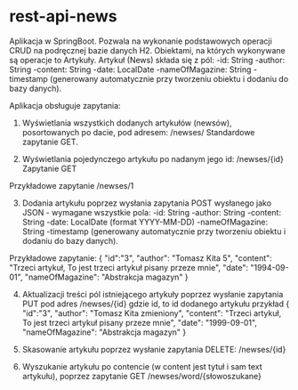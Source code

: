 # rest-api-news
Aplikacja w SpringBoot. Pozwala na wykonanie podstawowych operacji CRUD na podręcznej bazie danych H2. Obiektami, na których wykonywane są operacje to Artykuły.
Artykuł (News) składa się z pól:
-id: String
-author: String
-content: String
-date: LocalDate 
-nameOfMagazine: String
-timestamp (generowany automatycznie przy tworzeniu obiektu i dodaniu do bazy danych). 


Aplikacja obsługuje zapytania:
1. Wyświetlania wszystkich dodanych artykułów (newsów), posortowanych po dacie, pod adresem:
/newses/
Standardowe zapytanie GET.

2. Wyświetlania pojedynczego artykułu po nadanym jego id:
/newses/{id}
Zapytanie GET

Przykładowe zapytanie  /newses/1

3. Dodania artykułu poprzez wysłania zapytania POST wysłanego jako JSON - wymagane wszystkie pola:
-id: String
-author: String
-content: String
-date: LocalDate (format YYYY-MM-DD)
-nameOfMagazine: String
-timestamp (generowany automatycznie przy tworzeniu obiektu i dodaniu do bazy danych). 


Przykładowe zapytanie:
{
    "id":"3",
    "author":	"Tomasz Kita 5",
    "content": "Trzeci artykuł, To jest trzeci artykuł pisany przeze mnie",
    "date": "1994-09-01",
    "nameOfMagazine": "Abstrakcja magazyn"
}

4. Aktualizacji treści pól istniejącego artykuły poprzez wysłanie zapytania PUT pod adres /newses/{id} gdzie id, to id dodanego artykułu przykład
{
    "id":"3",
    "author":	"Tomasz Kita zmieniony",
    "content": "Trzeci artykuł, To jest trzeci artykuł pisany przeze mnie",
    "date": "1999-09-01",
    "nameOfMagazine": "Abstrakcja magazyn"
}
5. Skasowanie artykułu poprzez wysłanie zapytania DELETE:
/newses/{id}

6. Wyszukanie artykułu po contencie (w content jest tytuł i sam text artykułu), poprzez zapytanie GET /newses/word/{słowoszukane}
